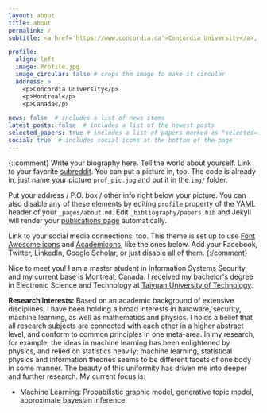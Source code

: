 ```yaml
---
layout: about
title: about
permalink: /
subtitle: <a href='https://www.concordia.ca'>Concordia University</a>, Montreal

profile:
  align: left
  image: Profile.jpg
  image_circular: false # crops the image to make it circular
  address: >
    <p>Concordia University</p>
    <p>Montreal</p>
    <p>Canada</p>

news: false  # includes a list of news items
latest_posts: false  # includes a list of the newest posts
selected_papers: true # includes a list of papers marked as "selected={true}"
social: true  # includes social icons at the bottom of the page
---
```


{::comment}
Write your biography here. Tell the world about yourself. Link to your favorite [subreddit](http://reddit.com). You can put a picture in, too. The code is already in, just name your picture `prof_pic.jpg` and put it in the `img/` folder.

Put your address / P.O. box / other info right below your picture. You can also disable any of these elements by editing `profile` property of the YAML header of your `_pages/about.md`. Edit `_bibliography/papers.bib` and Jekyll will render your [publications page](/al-folio/publications/) automatically.

Link to your social media connections, too. This theme is set up to use [Font Awesome icons](http://fortawesome.github.io/Font-Awesome/) and [Academicons](https://jpswalsh.github.io/academicons/), like the ones below. Add your Facebook, Twitter, LinkedIn, Google Scholar, or just disable all of them.
{:/comment}

Nice to meet you! I am a master student in Information Systems Security, and my current base is Montreal, Canada. I received my bachelor's degree in Electronic Science and Technology at <a href="https://english.tyut.edu.cn">Taiyuan University of Technology</a>.

__Research Interests:__ Based on an academic background of extensive disciplines, I have been holding a broad interests in hardware, security, machine learning, as well as mathematics and physics. I holds a belief that all research subjects are connected with each other in a higher abstract level, and conform to common principles in one meta-area. In my research, for example, the ideas in machine learning has been enlightened by physics, and relied on statistics heavily; machine learning, statistical physics and information theories seems to be different facets of one body in some manner. The beauty of this uniformity has driven me into deeper and further research. My current focus is:

- Machine Learning: Probabilistic graphic model, generative topic model, approximate bayesian inference

